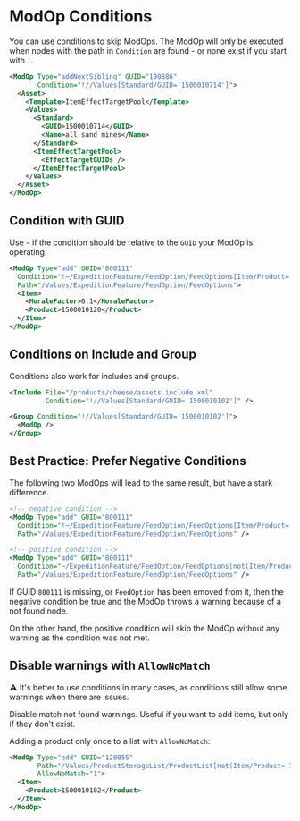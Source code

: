 # ModOp Conditions

You can use conditions to skip ModOps.
The ModOp will only be executed when nodes with the path in `Condition` are found - or none exist if you start with `!`.

```xml
<ModOp Type="addNextSibling" GUID="190886"
       Condition="!//Values[Standard/GUID='1500010714']">
  <Asset>
    <Template>ItemEffectTargetPool</Template>
    <Values>
      <Standard>
        <GUID>1500010714</GUID>
        <Name>all sand mines</Name>
      </Standard>
      <ItemEffectTargetPool>
        <EffectTargetGUIDs />
      </ItemEffectTargetPool>
    </Values>
  </Asset>
</ModOp>
```

## Condition with GUID

Use `~` if the condition should be relative to the `GUID` your ModOp is operating.

```xml
<ModOp Type="add" GUID="800111"
  Condition="!~/ExpeditionFeature/FeedOption/FeedOptions[Item/Product='1500010120']"
  Path="/Values/ExpeditionFeature/FeedOption/FeedOptions">
  <Item>
    <MoraleFactor>0.1</MoraleFactor>
    <Product>1500010120</Product>
  </Item>
</ModOp>
```

## Conditions on Include and Group

Conditions also work for includes and groups.

```xml
<Include File="/products/cheese/assets.include.xml"
         Condition="!//Values[Standard/GUID='1500010102']" />

<Group Condition="!//Values[Standard/GUID='1500010102']">
  <ModOp />
</Group>
```

## Best Practice: Prefer Negative Conditions

The following two ModOps will lead to the same result, but have a stark difference.

```xml
<!-- negative condition -->
<ModOp Type="add" GUID="800111"
  Condition="!~/ExpeditionFeature/FeedOption/FeedOptions[Item/Product='1500010120']"
  Path="/Values/ExpeditionFeature/FeedOption/FeedOptions" />

<!-- positive condition -->
<ModOp Type="add" GUID="800111"
  Condition="~/ExpeditionFeature/FeedOption/FeedOptions[not(Item/Product='1500010120')]"
  Path="/Values/ExpeditionFeature/FeedOption/FeedOptions" />
```

If GUID `800111` is missing, or `FeedOption` has been emoved from it, then the negative condition be true and the ModOp throws a warning because of a not found node.

On the other hand, the positive condition will skip the ModOp without any warning as the condition was not met.

## Disable warnings with `AllowNoMatch`

⚠ It's better to use conditions in many cases, as conditions still allow some warnings when there are issues.

Disable match not found warnings.
Useful if you want to add items, but only if they don't exist.

Adding a product only once to a list with `AllowNoMatch`:
```xml
<ModOp Type="add" GUID="120055"
       Path="/Values/ProductStorageList/ProductList[not(Item/Product='1500010102')]"
       AllowNoMatch="1">
  <Item>
    <Product>1500010102</Product>
  </Item>
</ModOp>
```
